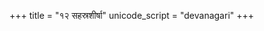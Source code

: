 +++
title = "१२ सहस्रशीर्षा"
unicode_script = "devanagari"
+++

<div class="js_include" url="../../../../../mantraH/brahma/Rk/sahasra-shIrShA/"  newLevelForH1="2" includeTitle="false"> </div>  

<div class="js_include" url="../../../../../mantraH/brahma/Rk/adbhyas_sambhUtaH/"  newLevelForH1="2" includeTitle="false"> </div>  
